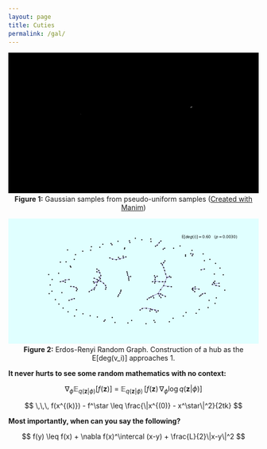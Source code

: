 ```yaml
---
layout: page                
title: Cuties
permalink: /gal/
---
```



<p align="center">

  <img src="/src/GAUSSIAN.gif" alt="Gaussian" style="width: 600px" />
  <br><b>Figure 1:</b> Gaussian samples from pseudo-uniform samples 
  (<a href="https://github.com/3b1b/manim/">Created with Manim</a>)

</p>

<p align="center">
  <img src="/src/erdos-reyni.gif" alt="Gaussian" style="width: 600px" />
  <br><b>Figure 2:</b> Erdos-Renyi Random Graph. Construction of a hub as the E[deg(v_i)] approaches 1.
</p>



**It never hurts to see some random mathematics with no context:**

$$
\nabla_\phi \mathbb{E}_{q(\mathbf{z}|\phi)}\left[ f(\mathbf{z}) \right] ~=~ \mathbb{E}_{q(\mathbf{z}|\phi)}\,[ f(\mathbf{z})\, \nabla_{\phi} \log q(\mathbf{z}|\phi) ] 
$$

$$
\,\,\, f(x^{(k)}) - f^\star \leq \frac{\|x^{(0)} - x^\star\|^2}{2tk}
$$

**Most importantly, when can you say the following?**

$$
f(y) \leq f(x) + \nabla f(x)^\intercal (x-y) + \frac{L}{2}\|x-y\|^2
$$

